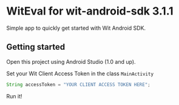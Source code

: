 # WitEval for wit-android-sdk 3.1.1

Simple app to quickly get started with Wit Android SDK.

## Getting started

Open this project using Android Studio (1.0 and up).

Set your Wit Client Access Token in the class `MainActivity`

```Java
String accessToken = "YOUR CLIENT ACCESS TOKEN HERE";
```

Run it!
